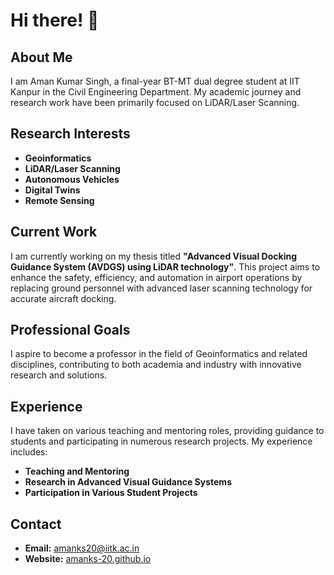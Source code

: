 # Hi there! 👋

## About Me
I am Aman Kumar Singh, a final-year BT-MT dual degree student at IIT Kanpur in the Civil Engineering Department. My academic journey and research work have been primarily focused on LiDAR/Laser Scanning.

## Research Interests
- **Geoinformatics**
- **LiDAR/Laser Scanning**
- **Autonomous Vehicles**
- **Digital Twins**
- **Remote Sensing**

## Current Work
I am currently working on my thesis titled **"Advanced Visual Docking Guidance System (AVDGS) using LiDAR technology"**. This project aims to enhance the safety, efficiency, and automation in airport operations by replacing ground personnel with advanced laser scanning technology for accurate aircraft docking.

## Professional Goals
I aspire to become a professor in the field of Geoinformatics and related disciplines, contributing to both academia and industry with innovative research and solutions.

## Experience
I have taken on various teaching and mentoring roles, providing guidance to students and participating in numerous research projects. My experience includes:
- **Teaching and Mentoring**
- **Research in Advanced Visual Guidance Systems**
- **Participation in Various Student Projects**

## Contact
- **Email:** [amanks20@iitk.ac.in](mailto:amanks20@iitk.ac.in)
- **Website:** [amanks-20.github.io](https://amanks-20.github.io)

<!--
## Contributions
![My Activity](https://activity-graph.herokuapp.com/graph?username=amanks-20&theme=xcode)
-->

<!--
## Connect with me
- [LinkedIn](https://www.linkedin.com/in/amanks20)
-->

<!--
## Fun Fact
⚡ I am always eager to learn new technologies and apply them in practical scenarios.
-->
